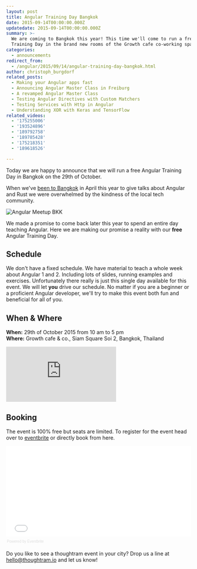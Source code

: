 ```yaml
---
layout: post
title: Angular Training Day Bangkok
date: 2015-09-14T00:00:00.000Z
updatedate: 2015-09-14T00:00:00.000Z
summary: >-
  We are coming to Bangkok this year! This time we'll come to run a free Angular
  Training Day in the brand new rooms of the Growth cafe co-working space.
categories:
  - announcements
redirect_from:
  - /angular/2015/09/14/angular-training-day-bangkok.html
author: christoph_burgdorf
related_posts:
  - Making your Angular apps fast
  - Announcing Angular Master Class in Freiburg
  - A revamped Angular Master Class
  - Testing Angular Directives with Custom Matchers
  - Testing Services with Http in Angular
  - Understanding XOR with Keras and TensorFlow
related_videos:
  - '175255006'
  - '193524896'
  - '189792758'
  - '189785428'
  - '175218351'
  - '189618526'

---
```


Today we are happy to announce that we will run a free Angular Training Day in Bangkok on the 29th of October.

When we've [been to Bangkok](http://blog.thoughtram.io/angularjs/2015/02/21/around-the-globe.html) in April this year to give talks about Angular and Rust we were overwhelmed by the kindness of the local tech community.

![Angular Meetup BKK](https://scontent-fra3-1.xx.fbcdn.net/hphotos-xat1/t31.0-8/11154860_10152754053991641_1344209289282195881_o.jpg)

We made a promise to come back later this year to spend an entire day teaching Angular. Here we are making our promise a reality with our **free** Angular Training Day.

## Schedule

We don't have a fixed schedule. We have material to teach a whole week about Angular 1 and 2. Including lots of slides, running examples and exercises. Unfortunately there really is just this single day available for this event. We will let **you** drive our schedule. No matter if you are a beginner or a proficient Angular developer, we'll try to make this event both fun and beneficial for all of you.

## When & Where

**When:** 29th of October 2015 from 10 am to 5 pm<br>
**Where:** Growth cafe & co., Siam Square Soi 2, Bangkok, Thailand

<iframe src="https://www.google.com/maps/embed?pb=!1m18!1m12!1m3!1d3875.584340249606!2d100.53127937777094!3d13.743596964937575!2m3!1f0!2f0!3f0!3m2!1i1024!2i768!4f13.1!3m3!1m2!1s0x30e29ed288832bd5%3A0x7c7f7743a9298549!2sSoi+Siam+Square+2%2C+Khwaeng+Pathum+Wan%2C+Khet+Pathum+Wan%2C+Krung+Thep+Maha+Nakhon+10330%2C+Thailand!5e0!3m2!1sen!2sde!4v1442265236153" frameborder="0" style="border:0"></iframe>

## Booking

The event is 100% free but seats are limited. To register for the event head over to [eventbrite](https://www.eventbrite.de/e/angular-training-day-bangkok-tickets-18617003960) or directly book from here.

<div style="width:100%; text-align:left;" ><iframe  src="//eventbrite.de/tickets-external?eid=18617003960&ref=etckt" frameborder="0" height="247" width="100%" vspace="0" hspace="0" marginheight="5" marginwidth="5" scrolling="auto" allowtransparency="true"></iframe><div style="font-family:Helvetica, Arial; font-size:10px; padding:5px 0 5px; margin:2px; width:100%; text-align:left;" ><a class="powered-by-eb" style="color: #dddddd; text-decoration: none;" target="_blank" href="http://www.eventbrite.de/r/etckt">Powered by Eventbrite</a></div></div>

Do you like to see a thoughtram event in your city? Drop us a line at hello@thoughtram.io and let us know!
